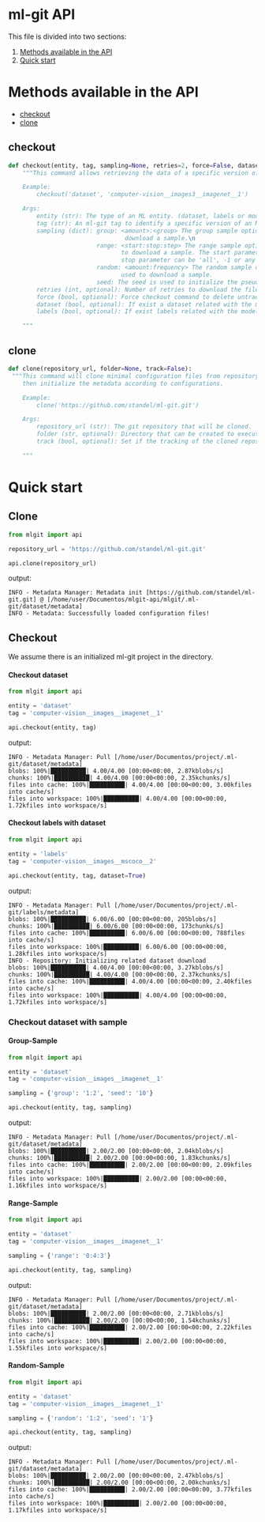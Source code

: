 # ml-git API #

This file is divided into two sections:
1. [Methods available in the API](#methods)
2. [Quick start](#api)


# <a name="methods"> Methods available in the API </a> #
+ [checkout](#checkout)
+ [clone](#clone)


## <a name="checkout">checkout</a> ##

```python
def checkout(entity, tag, sampling=None, retries=2, force=False, dataset=False, labels=False):
    """This command allows retrieving the data of a specific version of an ML entity.

    Example:
        checkout('dataset', 'computer-vision__images3__imagenet__1')

    Args:
        entity (str): The type of an ML entity. (dataset, labels or model)
        tag (str): An ml-git tag to identify a specific version of an ML entity.
        sampling (dict): group: <amount>:<group> The group sample option consists of amount and group used to
                                 download a sample.\n
                         range: <start:stop:step> The range sample option consists of start, stop and step used
                                to download a sample. The start parameter can be equal or greater than zero. The
                                stop parameter can be 'all', -1 or any integer above zero.\n
                         random: <amount:frequency> The random sample option consists of amount and frequency
                                used to download a sample.
                         seed: The seed is used to initialize the pseudorandom numbers.
        retries (int, optional): Number of retries to download the files from the storage [default: 2].
        force (bool, optional): Force checkout command to delete untracked/uncommitted files from the local repository [default: False].
        dataset (bool, optional): If exist a dataset related with the model or labels, this one must be downloaded [default: False].
        labels (bool, optional): If exist labels related with the model, they must be downloaded [default: False].

    """
```

## <a name="clone">clone</a> ##

```python
def clone(repository_url, folder=None, track=False):
 """This command will clone minimal configuration files from repository-url with valid .ml-git/config.yaml,
    then initialize the metadata according to configurations.

    Example:
        clone('https://github.com/standel/ml-git.git')

    Args:
        repository_url (str): The git repository that will be cloned.
        folder (str, optional): Directory that can be created to execute the clone command. [Default: current path]
        track (bool, optional): Set if the tracking of the cloned repository should be kept. [Default: False]

    """
```

# <a name="api"> Quick start </a> #

## Clone 

```python
from mlgit import api

repository_url = 'https://github.com/standel/ml-git.git'

api.clone(repository_url)
```

output:

    INFO - Metadata Manager: Metadata init [https://github.com/standel/ml-git.git] @ [/home/user/Documentos/mlgit-api/mlgit/.ml-git/dataset/metadata]
    INFO - Metadata: Successfully loaded configuration files!


## Checkout

We assume there is an initialized ml-git project in the directory.

#### Checkout dataset

```python
from mlgit import api

entity = 'dataset'
tag = 'computer-vision__images__imagenet__1'

api.checkout(entity, tag)
```

output:

    INFO - Metadata Manager: Pull [/home/user/Documentos/project/.ml-git/dataset/metadata]
    blobs: 100%|██████████| 4.00/4.00 [00:00<00:00, 2.87kblobs/s]
    chunks: 100%|██████████| 4.00/4.00 [00:00<00:00, 2.35kchunks/s]
    files into cache: 100%|██████████| 4.00/4.00 [00:00<00:00, 3.00kfiles into cache/s]
    files into workspace: 100%|██████████| 4.00/4.00 [00:00<00:00, 1.72kfiles into workspace/s]


#### Checkout labels with dataset


```python
from mlgit import api

entity = 'labels'
tag = 'computer-vision__images__mscoco__2'

api.checkout(entity, tag, dataset=True)
```
output:

    INFO - Metadata Manager: Pull [/home/user/Documentos/project/.ml-git/labels/metadata]
    blobs: 100%|██████████| 6.00/6.00 [00:00<00:00, 205blobs/s]
    chunks: 100%|██████████| 6.00/6.00 [00:00<00:00, 173chunks/s]
    files into cache: 100%|██████████| 6.00/6.00 [00:00<00:00, 788files into cache/s]
    files into workspace: 100%|██████████| 6.00/6.00 [00:00<00:00, 1.28kfiles into workspace/s]
    INFO - Repository: Initializing related dataset download
    blobs: 100%|██████████| 4.00/4.00 [00:00<00:00, 3.27kblobs/s]
    chunks: 100%|██████████| 4.00/4.00 [00:00<00:00, 2.37kchunks/s]
    files into cache: 100%|██████████| 4.00/4.00 [00:00<00:00, 2.40kfiles into cache/s]
    files into workspace: 100%|██████████| 4.00/4.00 [00:00<00:00, 1.72kfiles into workspace/s]


### Checkout dataset with sample

#### Group-Sample


```python
from mlgit import api

entity = 'dataset'
tag = 'computer-vision__images__imagenet__1'

sampling = {'group': '1:2', 'seed': '10'}

api.checkout(entity, tag, sampling)
```

output:

    INFO - Metadata Manager: Pull [/home/user/Documentos/project/.ml-git/dataset/metadata]
    blobs: 100%|██████████| 2.00/2.00 [00:00<00:00, 2.04kblobs/s]
    chunks: 100%|██████████| 2.00/2.00 [00:00<00:00, 1.83kchunks/s]
    files into cache: 100%|██████████| 2.00/2.00 [00:00<00:00, 2.09kfiles into cache/s]
    files into workspace: 100%|██████████| 2.00/2.00 [00:00<00:00, 1.16kfiles into workspace/s]

#### Range-Sample


```python
from mlgit import api

entity = 'dataset'
tag = 'computer-vision__images__imagenet__1'

sampling = {'range': '0:4:3'}

api.checkout(entity, tag, sampling)
```

output:

    INFO - Metadata Manager: Pull [/home/user/Documentos/project/.ml-git/dataset/metadata]
    blobs: 100%|██████████| 2.00/2.00 [00:00<00:00, 2.71kblobs/s]
    chunks: 100%|██████████| 2.00/2.00 [00:00<00:00, 1.54kchunks/s]
    files into cache: 100%|██████████| 2.00/2.00 [00:00<00:00, 2.22kfiles into cache/s]
    files into workspace: 100%|██████████| 2.00/2.00 [00:00<00:00, 1.55kfiles into workspace/s]




#### Random-Sample


```python
from mlgit import api

entity = 'dataset'
tag = 'computer-vision__images__imagenet__1'

sampling = {'random': '1:2', 'seed': '1'}

api.checkout(entity, tag, sampling)
```

output:

    INFO - Metadata Manager: Pull [/home/user/Documentos/project/.ml-git/dataset/metadata]
    blobs: 100%|██████████| 2.00/2.00 [00:00<00:00, 2.47kblobs/s]
    chunks: 100%|██████████| 2.00/2.00 [00:00<00:00, 2.00kchunks/s]
    files into cache: 100%|██████████| 2.00/2.00 [00:00<00:00, 3.77kfiles into cache/s]
    files into workspace: 100%|██████████| 2.00/2.00 [00:00<00:00, 1.17kfiles into workspace/s]



